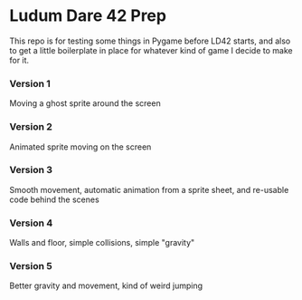 # Ludum Dare 42 Prep

This repo is for testing some things in Pygame before LD42 starts, and also 
to get a little boilerplate in place for whatever kind of game I decide to 
make for it.

### Version 1
Moving a ghost sprite around the screen  

### Version 2
Animated sprite moving on the screen  

### Version 3
Smooth movement, automatic animation from a sprite sheet, and re-usable code 
behind the scenes  

### Version 4
Walls and floor, simple collisions, simple "gravity"  

### Version 5
Better gravity and movement, kind of weird jumping  
